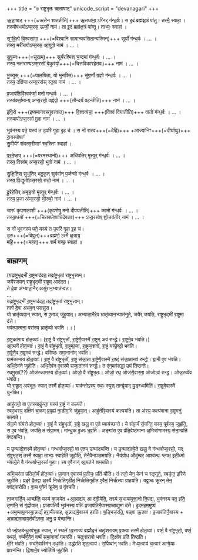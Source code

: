 +++
title = "७ राष्ट्रभृतः ऋताषाट्"
unicode_script = "devanagari"
+++

ऋ॒ता॒षाड् +++(=ऋतेन शाततीति)+++ ऋ॒तधा॑मा॒ ऽग्निर् ग॑न्ध॒र्वः। स इ॒दं ब्रह्म॑क्ष॒त्रं पा॑तु। तस्मै॒ स्वाहा॒ ।  
तस्यौष॑धयोऽप्स॒रस॒ ऊर्जो॒ नाम॑। ता इ॒दं ब्रह्म॑क्ष॒त्रं पा॑न्तु। ताभ्यः॒ स्वाहा॑ ।

स॒ꣳ॒हि॒तो वि॒श्वसा॑मा॒ +++(=विश्वानि सामान्यवसितान्यस्मिन्)+++ सूर्यो॑ ग॑न्ध॒र्वः । … ।    
तस्य॒ मरी॑चयोऽप्स॒रस॒ आ॒युवो॒ नाम॑ । … ।  

सु॒षु॒म्नः+++(=सुखम्)+++ सूर्य॑रश्मिश् च॒न्द्रमा॑ ग॑न्ध॒र्वः । … ।  
तस्य॒ नक्ष॑त्राण्यऽप्स॒रसो॑ बे॒कुर॑यो॒+++(=चित्तविकारहेतवः)+++ नाम॑ । … ।  

भु॒ज्युस् +++(=पालयिता, यो भुनक्ति)+++ सु॑प॒र्णो य॒ज्ञो ग॑न्ध॒र्वः । … ।    
तस्य॒ दक्षि॑णा अप्स॒रस॑स् स्त॒वा  नाम॑ । … ।  

प्र॒जाप॑तिर्वि॒श्वक॑र्मा॒ मनो॑ गन्ध॒र्वः । … ।  
तस्य॑र्क्सा॒मान्य् अप्स॒रसो॒ वह्ण॑यो॒ +++(सौन्दर्यं वहन्तीति)+++ नाम॑ । … ।

इ॒षि॒रो +++(इष्यमानवस्तुवत्त्वात्)+++ वि॒श्वव्य॑चा॒ +++(विश्वं वियातीति)+++ वातो॑ ग॑न्ध॒र्वः । … ।  
तस्यापो॑ऽप्स॒रसो॑ मु॒दा नाम॑ । … ।

भुव॑नस्य पते॒ यस्य॑ त उ॒परि॑ गृ॒हा इ॒ह च॑ ।
स नो॑ रास्व+++(=देहि)+++ +आज्या॑निꣳ+++(=दीर्घायुः)+++ रा॒यस्पोषाꣳ॑  
सु॒वीर्यꣳ॑ संवत्स॒रीणाꣳ॑ स्व॒स्तिꣳ स्वाहा॑ ।

प॒र॒मे॒ष्ठ्य् +++(=परमस्थानो)+++ अधि॑पतिर् मृ॒त्युर् ग॑न्ध॒र्वः । … ।  
तस्य॒ विश्व॑म् अप्स॒रसो॒ भुवो॑  नाम॑ । … ।

सु॒क्षि॒तिस् सुभू॑तिर् भद्र॒कृत् सुव॑र्वान् प॒र्जन्यो॑ ग॑न्ध॒र्वः । … ।  
तस्य॒ वि॒द्युतो॑ऽप्स॒रसो॒ रुचो॒  नाम॑ । … ।

दू॒रेहे॑तिर् अमृड॒यो मृ॒त्युर् ग॑न्ध॒र्वः । … ।  
तस्य॒ प्र॒जा अ॑प्स॒रसो॒ भी॒रुवो॒  नाम॑ । … ।

चारुः॑ कृपणका॒शी +++(कृपणेषु मनो दीपयतीति)+++ कामो॑ ग॑न्ध॒र्वः । … ।  
तस्या॒धयो॑ +++(=चित्तक्लेशाधिदेवताः)+++ ऽप्स॒रस॑श् शो॒चय॑तीर् नाम॑ । … ।

स नो॑ भुवनस्य पते॒ यस्य॑ त उ॒परि॑ गृ॒हा इ॒ह च॑।  
उ॒रु+++(=विपुल)+++ब्रह्म॑णे॒ ऽस्मै क्ष॒त्राय॒  
महि॒+++(=महत्)+++ शर्म॑ यच्छ॒ स्वाहा॑ ॥


## ब्राह्मणम्
(यद्रा॑ष्ट्र॒भृद्भी॑ रा॒ष्ट्रमाद॑दत॒ तद्रा॑ष्ट्र॒भृता॑ राष्ट्रभृ॒त्त्वम्।  
जयै॑रजयन् राष्ट्र॒भृद्भी॑ रा॒ष्ट्रम् आद॑दत।  
ते दे॒वा अ॑भ्याता॒नैर् असु॑रान॒भ्यात॑न्वत।  
…  
यद्रा॑ष्ट्र॒भृद्भी॑ रा॒ष्ट्रमाद॑दत॒ तद्रा॑ष्ट्र॒भृतां॑ राष्ट्रभृ॒त्त्वम्।  
ततो॑ दे॒वा अभ॑व॒न् परासु॑रा।  
यो भ्रातृ॑व्यवा॒न् स्यात्, स ए॒ताञ् जु॑हुयात्। अभ्याता॒नैरे॒व भ्रातृ॑व्यान॒भ्यात॑नुते॒, जयै॑र् जयति, राष्ट्र॒भृद्भी॑ रा॒ष्ट्रमा द॑त्ते।   
भव॑त्या॒त्मना॒ परा॑स्य॒ भ्रातृ॑व्यो भवति ।।  )

रा॒ष्ट्रका॑माय होत॒व्याः॑। (रा॒ष्ट्रं वै रा॑ष्ट्र॒भृतो॑, रा॒ष्ट्रेणै॒वास्मै॑ रा॒ष्ट्रम् अव॑ रुन्द्धे। रा॒ष्ट्रमे॒व भ॑वति।)  
आ॒त्मने॑ होत॒व्याः॑। रा॒ष्ट्रं वै रा॑ष्ट्र॒भृतो॑, रा॒ष्ट्रम्प्र॒जा, रा॒ष्ट्रम्प॒शवो॑, रा॒ष्ट्रं यच्छ्रेष्ठो॒ भव॑ति।  
रा॒ष्ट्रेणै॒व रा॒ष्ट्रमव॑ रुन्द्धे। वसि॑ष्ठः समा॒नाना॑म् भवति।  
ग्राम॑कामाय होत॒व्याः॑। रा॒ष्ट्रं वै रा॑ष्ट्र॒भृतो॑, रा॒ष्ट्रं स॑जा॒ता रा॒ष्ट्रेणै॒वास्मै॑ रा॒ष्ट्ं स॑जा॒तानव॑ रुन्द्धे। ग्रा॒मी ए॒व भ॑वति।  
अधि॒देव॑ने जुहोति। अधि॒देव॑न ए॒वास्मै॑ सजा॒तानव॑ रुन्द्धे। त ए॑न॒मव॑रुद्धा॒ उप॑ तिष्ठन्ते।  
रथमु॒ख(??) ओज॑स्कामस्य होत॒व्याः॑। ओजो॒ वै रा᳚ष्ट्र॒भृतः। ओजो॒ रथ॒ ओज॑सै॒वास्मा॒ ओजोऽव॑ रुन्द्ध। ओज॒स्व्ये॑व भ॑वति।  
यो रा॒ष्ट्राद् अप॑भूतः॒ स्यात् तस्मै॑ होत॒व्याः॑। याव॑न्तोऽस्य॒ रथाः॒ स्युस् तान्ब्रू॑याद् यु॒ङ्ग्ध्वमिति॑। रा॒ष्ट्रमे॒वास्मै॑ युनक्ति।   

आहु॑तयो॒ वा ए॒तस्याकॢ॑प्ता॒ यस्य॑ रा॒ष्ट्रं न कल्प॑ते।  
स्वर॒थस्य॒ दक्षि॑णं च॒क्रम् प्र॒वृह्य॑ ना॒डीम॒भि जु॑हुया॒त्। आहु॑तीरे॒वास्य॑ कल्पयति। ता अ॑स्य॒ कल्प॑माना रा॒ष्ट्रमनु॑ कल्पते।  
संग्रा॒मे संय॑त्ते होत॒व्याः॑। रा॒ष्ट्रं वै रा॑ष्ट्र॒भृतो॑, रा॒ष्ट्रे खलु॒ वा ए॒ते व्याय॑च्छन्ते। ये सं॑ग्रा॒मँ सं॒यन्ति॒ यस्य॒ पूर्व॑स्य॒ जुह्व॑ति॒, स ए॒व भ॑वति॒, जय॑ति॒ तं सं॑ग्रा॒मम्।  मा॑न्धु॒क इ॒ध्मः भ॒व॒ति। अङ्गा॑रा ए॒व प्र॑ति॒वेष्ट॑माना अ॒मित्रा॑णामस्य॒ सेना॒म्प्रति॑ वेष्टयन्ति।  

य उ॒न्माद्ये॒त्तस्मै॑ होत॒व्याः॑। गन्धर्वाप्स॒रसो॒ वा ए॒तम् उन्मा॑दयन्ति। य उ॒न्माद्य॑त्ये॒ते खलु॒ वै ग॑न्धर्वाप्स॒रसो॒, यद् रा॑ष्ट्र॒भृत॒स् तस्मै॒ स्वाहा॒ ताभ्यः॒ स्वाहेति॑ जुहोति॒, तेनै॒वैना॑ञ्छमयति। नैय॑ग्रोध॒ औदु॑म्बर॒ आश्व॑त्थः॒ प्लाक्ष॒ इती॒ध्मो भ॑वत्ये॒ते वै ग॑न्धर्वाप्स॒रसां॑ गृ॒हाः। स्व ए॒वैनान्॑ आ॒यत॑ने शमयति।

अभि॒चर॑ता प्रतिलो॒मँ हो॑त॒व्याः॑। प्रा॒णान् ए॒वास्य॑ प्र॒तीचः॒ प्रति॑ यौति। तं ततो॒ येन॒ केन॑ च स्तृणुते॒, स्वकृ॑त॒ इरि॑णे जुहोति। प्रद॒रे वै॒तद्वा अ॒स्यै निर्ऋ॑तिगृहीतं॒ निर्ऋ॑तिगृहीत ए॒वैनं॒ निर्ऋ॑त्या ग्राहयति। यद्वा॒चः क्रू॒रन् तेन॒ वष॑ट्करोति। वा॒च ए॒वैनं॑ क्रू॒रेण॒ प्र वृ॑श्चति।  

ता॒जगार्ति॒म् आर्च्छ॑ति॒ यस्य॑ का॒मये॑त +आ॒न्नाद्य॑म् आ द॑दी॒येति॒, तस्य॑ स॒भाया॑मुत्ता॒नो नि॒पद्य॒, भुव॑नस्य पत॒ इति॒ तृणा॑नि॒ सं गृ॑ह्णीयात्। प्र॒जाप॑तिर्वै भुव॑नस्य॒ पतिः॑ प्र॒जाप॑तिनै॒वास्या॒न्नाद्य॒मा द॑त्ते। इ॒दम॒हम॒मुष्य॑ +अमुष्याय॒णस्या॒न्नाद्यँ हरा॒मीत्या॑ह, अ॒न्नाद्य॑मे॒वास्य॑ हरति। ष॒ड्भिऱ्ह॑रति॒, षड्वा ऋ॒तवः॑। प्र॒जाप॑तिनै॒वास्य + अ॒न्नाद्य॑मा॒दाय॒र्तवो॑ऽस्मा॒ अनु॒ प्र य॑च्छन्ति।  

यो ज्ये॒ष्ठब॑न्धु॒रप॑भूतः॒ स्यात्, त॑ स्थले॑ ऽव॒साय्य॑ ब्रह्मौद॒नं चतुः॑शरावम् प॒क्त्वा तस्मै॑ होत॒व्या॑। वर्ष्म॒ वै रा॑ष्ट्र॒भृतो॒, वर्ष्म॒ स्थलं॒, वर्ष्म॑णै॒वैनं॒ वर्ष्म॑ समा॒नानां॑ गमयति। चतुः॑शरावो भवति। दि॒क्ष्वे॑व प्रति॑ तिष्ठति।  
क्षी॒रे भ॑वति। रुच॑मे॒वास्मि॑न् दधा॒ति। उद्ध॑रति शृत॒त्वाय॑। स॒र्पिष्वा॑न् भवति। मेध्य॒त्वाय॑ च॒त्वार॑ आऱ्षे॒याः प्राश्न॑न्ति। दि॒शामे॒व ज्योति॑षि जुहोति ।  


